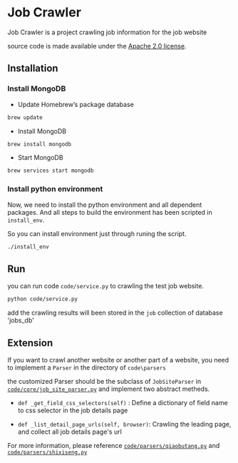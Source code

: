 # Job Crawler


Job Crawler is a project crawling job information for the job website


source code is made available under the [Apache 2.0 license](https://github.com/SeleniumHQ/selenium/blob/master/LICENSE).


## Installation

### Install MongoDB

* Update Homebrew’s package database
```sh
brew update
```

* Install MongoDB
```sh
brew install mongodb
```

* Start MongoDB
```sh
brew services start mongodb
```


### Install python environment

Now, we need to install the python environment and all dependent packages. And all steps to build the environment has been scripted in `install_env`. 

So you can install environment just through runing the script.
```sh
./install_env
```


## Run

you can run code `code/service.py` to crawling the test job website.

```sh
python code/service.py
```

add the crawling results will been stored in the `job` collection of database 'jobs_db'

## Extension

If you want to crawl another website or another part of a website, you need to implement a `Parser` in the directory of `code\parsers`

the customized Parser should be the subclass of `JobSiteParser` in [`code/core/job_site_parser.py`](https://github.com/david-liu/job_crawler/blob/master/code/core/job_site_parser.py)  and implement two abstract metheds.

* `def _get_field_css_selectors(self)` : Define a dictionary of field name to css selector in the job details page

* `def _list_detail_page_urls(self, browser)`: Crawling the leading page, and collect all job details page's url


For more information, please reference [`code/parsers/qiaobutang.py`](https://github.com/david-liu/job_crawler/blob/master/code/parsers/qiaobutang.py) and [`code/parsers/shixiseng.py`](https://github.com/david-liu/job_crawler/blob/master/code/parsers/shixiseng.py)

